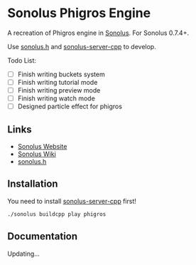 # Sonolus Phigros Engine

A recreation of Phigros engine in [Sonolus](https://sonolus.com). For Sonolus 0.7.4+.

Use [sonolus.h](https://github.com/SonolusHaniwa/sonolus.h) and [sonolus-server-cpp](https://github.com/SonolusHaniwa/sonolus-server-cpp) to develop.

Todo List:

- [ ] Finish writing buckets system
- [ ] Finish writing tutorial mode
- [ ] Finish writing preview mode
- [ ] Finish writing watch mode
- [ ] Designed particle effect for phigros

## Links

- [Sonolus Website](https://sonolus.com) 
- [Sonolus Wiki](https://github.com/NonSpicyBurrito/sonolus-wiki)
- [sonolus.h](https://github.com/SonolusHaniwa/sonolus.h)

## Installation

You need to install [sonolus-server-cpp](https://github.com/SonolusHaniwa/sonolus-server-cpp) first!

```bash
./sonolus buildcpp play phigros
```

## Documentation

Updating...

